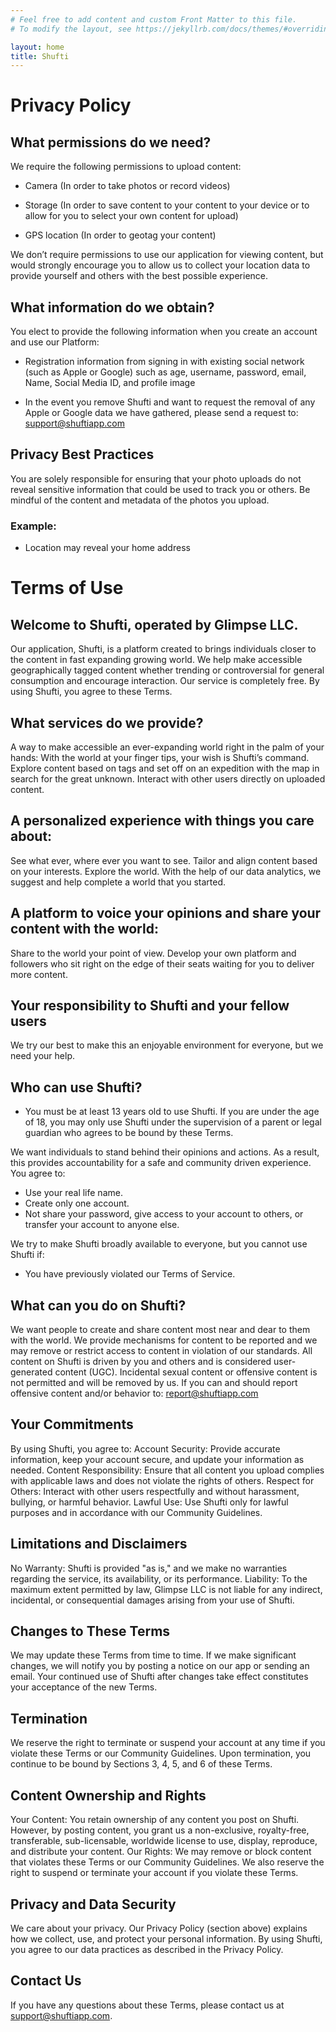 ```yaml
---
# Feel free to add content and custom Front Matter to this file.
# To modify the layout, see https://jekyllrb.com/docs/themes/#overriding-theme-defaults

layout: home
title: Shufti 
---
```


# Privacy Policy

## What permissions do we need?
We require the following permissions to upload content:

- Camera (In order to take photos or record videos)

- Storage (In order to save content to your content to your device or to allow for you to select your own content for upload)

- GPS location (In order to geotag your content)

We don’t require permissions to use our application for viewing content, but would strongly encourage you to allow us to collect your location data to provide yourself and others with the best possible experience.

## What information do we obtain?
You elect to provide the following information when you create an account and use our Platform:

- Registration information from signing in with existing social network (such as Apple or Google) such as age, username, password, email, Name, Social Media ID, and profile image

- In the event you remove Shufti and want to request the removal of any Apple or Google data we have gathered, please send a request to: support@shuftiapp.com

## Privacy Best Practices
You are solely responsible for ensuring that your photo uploads do not reveal sensitive information that could be used to track you or others. Be mindful of the content and metadata of the photos you upload.

### Example:
- Location may reveal your home address

# Terms of Use 

## Welcome to Shufti, operated by Glimpse LLC. 
Our application, Shufti, is a platform created to brings individuals closer to the content in fast expanding growing world. We help make accessible geographically tagged content whether trending or controversial for general consumption and encourage interaction. Our service is completely free. By using Shufti, you agree to these Terms.

## What services do we provide?
A way to make accessible an ever-expanding world right in the palm of your hands:
With the world at your finger tips, your wish is Shufti’s command. Explore content based on tags and set off on an expedition with the map in search for the great unknown. Interact with other users directly on uploaded content.

## A personalized experience with things you care about:
See what ever, where ever you want to see. Tailor and align content based on your interests. Explore the world. With the help of our data analytics, we suggest and help complete a world that you started.

## A platform to voice your opinions and share your content with the world:
Share to the world your point of view. Develop your own platform and followers who sit right on the edge of their seats waiting for you to deliver more content.

## Your responsibility to Shufti and your fellow users
We try our best to make this an enjoyable environment for everyone, but we need your help.

## Who can use Shufti?
- You must be at least 13 years old to use Shufti. If you are under the age of 18, you may only use Shufti under the supervision of a parent or legal guardian who agrees to be bound by these Terms.

We want individuals to stand behind their opinions and actions. As a result, this provides accountability for a safe and community driven experience. You agree to:
- Use your real life name.
- Create only one account.
- Not share your password, give access to your account to others, or transfer your account to anyone else.

We try to make Shufti broadly available to everyone, but you cannot use Shufti if:
- You have previously violated our Terms of Service.

## What can you do on Shufti?
We want people to create and share content most near and dear to them with the world. We provide mechanisms for content to be reported and we may remove or restrict access to content in violation of our standards. 
All content on Shufti is driven by you and others and is considered user-generated content (UGC). Incidental sexual content or offensive content is not permitted and will be removed by us. If you can and should report offensive content and/or behavior to: report@shuftiapp.com

## Your Commitments
By using Shufti, you agree to:
Account Security: Provide accurate information, keep your account secure, and update your information as needed.
Content Responsibility: Ensure that all content you upload complies with applicable laws and does not violate the rights of others.
Respect for Others: Interact with other users respectfully and without harassment, bullying, or harmful behavior.
Lawful Use: Use Shufti only for lawful purposes and in accordance with our Community Guidelines.

## Limitations and Disclaimers
No Warranty: Shufti is provided "as is," and we make no warranties regarding the service, its availability, or its performance.
Liability: To the maximum extent permitted by law, Glimpse LLC is not liable for any indirect, incidental, or consequential damages arising from your use of Shufti.

## Changes to These Terms
We may update these Terms from time to time. If we make significant changes, we will notify you by posting a notice on our app or sending an email. Your continued use of Shufti after changes take effect constitutes your acceptance of the new Terms.

## Termination
We reserve the right to terminate or suspend your account at any time if you violate these Terms or our Community Guidelines. Upon termination, you continue to be bound by Sections 3, 4, 5, and 6 of these Terms.

## Content Ownership and Rights
Your Content: You retain ownership of any content you post on Shufti. However, by posting content, you grant us a non-exclusive, royalty-free, transferable, sub-licensable, worldwide license to use, display, reproduce, and distribute your content.
Our Rights: We may remove or block content that violates these Terms or our Community Guidelines. We also reserve the right to suspend or terminate your account if you violate these Terms.

## Privacy and Data Security
We care about your privacy. Our Privacy Policy (section above) explains how we collect, use, and protect your personal information. By using Shufti, you agree to our data practices as described in the Privacy Policy.

## Contact Us
If you have any questions about these Terms, please contact us at support@shuftiapp.com.
